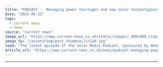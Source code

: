 ```yaml
---
title: "PODCAST -  Managing power shortages and new solar technologies"
date: "2021-06-21"
tags: 
  - current news
  - news
source: "current news"
image_url: "https://www.current-news.co.uk/static/images/_400x400_crop_center-center/Eland-Solar-Park-Render-8minute-Solar-Energy.jpg"
image_fp: "/assets/img/post_thumbnails/128.jpg"
lead: "The latest episode of the Solar Media Podcast, sponsored by Honeywell, is now available to stream, as we take a look at how Texas and California are managing power shortages as the summer heat intensifies."
article_url: "https://www.current-news.co.uk/news/podcast-managing-power-shortages-and-new-solar-technologies?utm_source=rss-feeds&utm_medium=rss&utm_campaign=rss"
---
```


---
